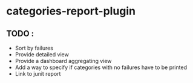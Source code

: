 # categories-report-plugin

## TODO :
* Sort by failures
* Provide detailed view
* Provide a dashboard aggregating view
* Add a way to specify if categories with no failures have to be printed
* Link to junit report

